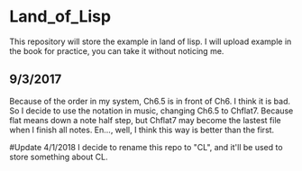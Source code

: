 # Land_of_Lisp
This repository will store the example in land of lisp.
I will upload example in the book for practice, you can take it without noticing me.

## 9/3/2017
Because of the order in my system, Ch6.5 is in front of Ch6. I think it is bad. So I decide to use the notation in music, changing Ch6.5 to Chflat7. Because flat means down a note half step, but Chflat7 may become the lastest file when I finish all notes. En..., well, I think this way is better than the first.

#Update 4/1/2018
I decide to rename this repo to "CL", and it'll be used to store something about CL.